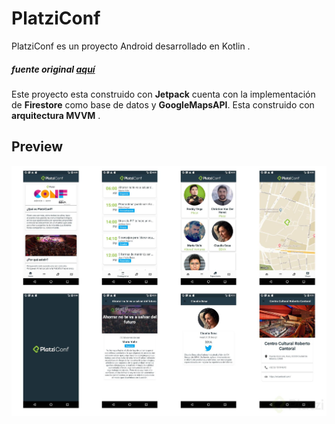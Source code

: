 # PlatziConf

PlatziConf es un proyecto Android desarrollado en Kotlin .

##### *fuente original [aquí](https://platzi.com/clases/kotlin-android/)*

Este proyecto esta construido con **Jetpack** cuenta con la implementación de **Firestore** como base de datos y **GoogleMapsAPI**. Esta construido con **arquitectura MVVM** .

## Preview

![proyect preview](/img/imagen-e2d5bfeb-9de5-4b28-b280-790d83cb9e22.jpg)
